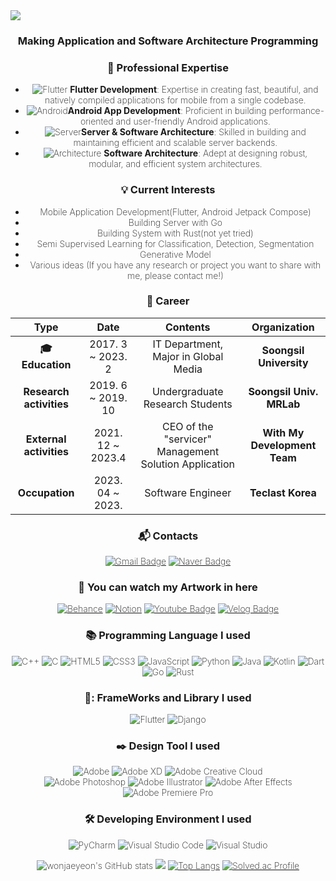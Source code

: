 <img src="https://capsule-render.vercel.app/api?type=waving&color=timeGradient&height=300&section=header&text=JaeYeon%20Won&animation=fadeIn&fontColor=ffffff&fontSize=70" />
<div align= center style="font-weight: 200;">
 
### Making Application and Software Architecture Programming

### 🔧 Professional Expertise

- ![Flutter](https://img.shields.io/badge/Flutter-%2302569B.svg?style=flat-square&logo=Flutter&logoColor=white) **Flutter Development**: Expertise in creating fast, beautiful, and natively compiled applications for mobile from a single codebase.
- ![Android](https://img.shields.io/badge/Android-3DDC84?style=flat-square&logo=android&logoColor=white)**Android App Development**: Proficient in building performance-oriented and user-friendly Android applications.
- ![Server](https://img.shields.io/badge/Server%2300599C.svg?style=flat-square&logo=monogram&logoColor=white)**Server & Software Architecture**: Skilled in building and maintaining efficient and scalable server backends.
- ![Architecture](https://img.shields.io/badge/Software%20Architecture-%23FF6600.svg?style=flat-square&logo=monogram&logoColor=white) **Software Architecture**: Adept at designing robust, modular, and efficient system architectures.


### :bulb: Current Interests
- Mobile Application Development(Flutter, Android Jetpack Compose)
- Building Server with Go
- Building System with Rust(not yet tried)
- Semi Supervised Learning for Classification, Detection, Segmentation
- Generative Model
- Various ideas (If you have any research or project you want to share with me, please contact me!) 
 

### :purple_heart: Career

| **Type** | **Date** | **Contents** | **Organization** |
|:--------:|:--------:|:--------:|:--------:|
| **:mortar_board: Education** | 2017. 3 ~ 2023. 2 | IT Department, Major in Global Media | **Soongsil University** |
| **Research activities** | 2019. 6 ~ 2019. 10 | Undergraduate Research Students | **Soongsil Univ. MRLab** |
| **External activities** | 2021. 12 ~ 2023.4  | CEO of the "servicer"  Management Solution Application | **With My Development Team** |
| **Occupation** | 2023. 04 ~ 2023.  | Software Engineer | **Teclast Korea** |
 
 ### :mailbox_with_mail: Contacts
[![Gmail Badge](https://img.shields.io/badge/Gmail-d14836?style=flat-square&logo=Gmail&logoColor=white&link=mailto:woncow977@gmail.com)](mailto:woncow977@gmail.com)
[![Naver Badge](https://img.shields.io/badge/Naver-03C75A?style=flat-square&logo=Naver&logoColor=white&link=mailto:woncow977@naver.com)](mailto:woncow977@naver.com)
### :gem: You can watch my Artwork in here

[![Behance](https://img.shields.io/badge/Behance-1769ff?style=flat-square&logo=behance&logoColor=white&link=https://woncow977.myportfolio.com)](https://woncow977.myportfolio.com)
[![Notion](https://img.shields.io/badge/Notion-%23000000.svg?style=flat-square&logo=notion&logoColor=white&link=https://www.notion.so/JaeYeon-Won-Profile-21a2f080d1134c729476f7d0b0f36f89)](https://www.notion.so/JaeYeon-Won-Profile-21a2f080d1134c729476f7d0b0f36f89)
[![Youtube Badge](https://img.shields.io/badge/Youtube-ff0000?style=flat-square&logo=youtube&link=https://www.youtube.com/c/kyleschool)](https://www.youtube.com/c/kyleschool)
[![Velog Badge](http://img.shields.io/badge/-Velog-20c997?style=flat&link=https://velog.io/@woncow977)](https://velog.io/@woncow977)

### :books: Programming Language I used

![C++](https://img.shields.io/badge/c++-%2300599C.svg?style=flat-square&logo=c%2B%2B&logoColor=white)
![C](https://img.shields.io/badge/c-%2300599C.svg?style=flat-square&logo=c&logoColor=white)
![HTML5](https://img.shields.io/badge/html5-%23E34F26.svg?style=flat-square&logo=html5&logoColor=white)
![CSS3](https://img.shields.io/badge/css3-%231572B6.svg?style=flat-square&logo=css3&logoColor=white)
![JavaScript](https://img.shields.io/badge/javascript-%23323330.svg?style=flat-square&logo=javascript&logoColor=%23F7DF1E)
![Python](https://img.shields.io/badge/python-3670A0?style=flat-square&logo=python&logoColor=ffffff)
![Java](https://img.shields.io/badge/java-%23ED8B00.svg?style=flat-square&logo=java&logoColor=white)
 ![Kotlin](https://img.shields.io/badge/kotlin-%230095D5.svg?style=flat-square&logo=kotlin&logoColor=white)
![Dart](https://img.shields.io/badge/dart-%230175C2.svg?style=flat-square&logo=dart&logoColor=white)
![Go](https://img.shields.io/badge/go-%2300ADD8.svg?style=flat-square&logo=go&logoColor=white)
![Rust](https://img.shields.io/badge/rust-%23000000.svg?style=flat-square&logo=rust&logoColor=white)

### 📑: FrameWorks and Library I used
![Flutter](https://img.shields.io/badge/Flutter-%2302569B.svg?style=flat-square&logo=Flutter&logoColor=white)
 ![Django](https://img.shields.io/badge/Django-%23092E20.svg?style=flat-square&logo=django&logoColor=white)
 
### :black_nib: Design Tool I used

![Adobe](https://img.shields.io/badge/adobe-%23FF0000.svg?style=flat-square&logo=adobe&logoColor=white)
![Adobe XD](https://img.shields.io/badge/Adobe%20XD-470137?style=flat-square&logo=Adobe%20XD&logoColor=#FF61F6)
![Adobe Creative Cloud](https://img.shields.io/badge/Adobe%20Creative%20Cloud-DA1F26.svg?style=flat-square&logo=Adobe%20Creative%20Cloud&logoColor=white)<br>
![Adobe Photoshop](https://img.shields.io/badge/adobephotoshop-%2331A8FF.svg?style=flat-square&logo=Adobe%20Photoshop&logoColor=white)
![Adobe Illustrator](https://img.shields.io/badge/adobeillustrator-%23FF9A00.svg?style=flat-square&logo=Adobe%20Illustrator&logoColor=white)
![Adobe After Effects](https://img.shields.io/badge/Adobe%20After%20Effects-9999FF.svg?style=flat-square&logo=Adobe%20After%20Effects&logoColor=white)
![Adobe Premiere Pro](https://img.shields.io/badge/Adobe%20Premiere%20Pro-9999FF.svg?style=flat-square&logo=Adobe%20Premiere%20Pro&logoColor=white)

### :hammer_and_wrench: Developing Environment I used

![PyCharm](https://img.shields.io/badge/pycharm-143?style=flat-square&logo=pycharm&logoColor=black&color=black&labelColor=green)
![Visual Studio Code](https://img.shields.io/badge/Visual%20Studio%20Code-0078d7.svg?style=flat-square&logo=visual-studio-code&logoColor=white)
![Visual Studio](https://img.shields.io/badge/Visual%20Studio-5C2D91.svg?style=flat-square&logo=visual-studio&logoColor=white) 

![wonjaeyeon's GitHub stats](https://github-readme-stats.vercel.app/api?username=wonjaeyeon&show_icons=true&theme=radical)
![](https://github-profile-summary-cards.vercel.app/api/cards/profile-details?username=wonjaeyeon&theme=vue)
[![Top Langs](https://github-readme-stats.vercel.app/api/top-langs/?username=wonjaeyeon&layout=compact)](https://github.com/wonjaeyeon/github-readme-stats)
[![Solved.ac Profile](http://mazassumnida.wtf/api/v2/generate_badge?boj=woncow977)](https://solved.ac/woncow977/)
</div>

